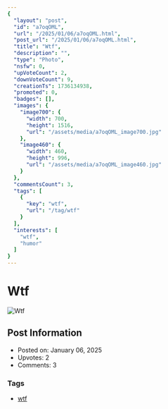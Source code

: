 ```yaml
---
{
  "layout": "post",
  "id": "a7oqOML",
  "url": "/2025/01/06/a7oqOML.html",
  "post_url": "/2025/01/06/a7oqOML.html",
  "title": "Wtf",
  "description": "",
  "type": "Photo",
  "nsfw": 0,
  "upVoteCount": 2,
  "downVoteCount": 9,
  "creationTs": 1736134938,
  "promoted": 0,
  "badges": [],
  "images": {
    "image700": {
      "width": 700,
      "height": 1516,
      "url": "/assets/media/a7oqOML_image700.jpg"
    },
    "image460": {
      "width": 460,
      "height": 996,
      "url": "/assets/media/a7oqOML_image460.jpg"
    }
  },
  "commentsCount": 3,
  "tags": [
    {
      "key": "wtf",
      "url": "/tag/wtf"
    }
  ],
  "interests": [
    "wtf",
    "humor"
  ]
}
---
```


# Wtf

![Wtf](/assets/media/a7oqOML_image700.jpg)

## Post Information

- Posted on: January 06, 2025
- Upvotes: 2
- Comments: 3

### Tags

- [wtf](/tag/wtf)
